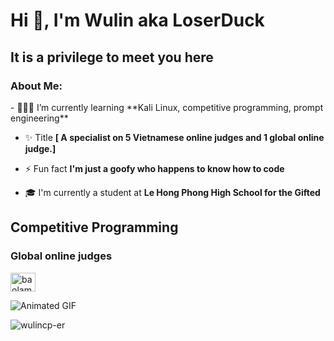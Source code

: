 <h1>Hi 👋, I'm Wulin aka LoserDuck</h1>
<h2>It is a privilege to meet you here</h2>
<h3>About Me: </h3>
- 👩🏻‍💻 I’m currently learning **Kali Linux, competitive programming, prompt engineering**

- ✨ Title **[ A specialist on 5 Vietnamese online judges and 1 global online judge.]**

- ⚡ Fun fact **I'm just a goofy who happens to know how to code**

- 🎓 I'm currently a student at **Le Hong Phong High School for the Gifted**


<h2>Competitive Programming</h2>
<h3>Global online judges</h3>
<p align="left">
<a href="https://codeforces.com/profile/baolam1202" target="blank"><img align="center" src="https://raw.githubusercontent.com/rahuldkjain/github-profile-readme-generator/master/src/images/icons/Social/codeforces.svg" alt="baolam1202" height="30" width="40" /></a>

![Animated GIF](https://www.google.com/url?sa=i&url=https%3A%2F%2Fwww.pinterest.com%2Fpin%2Fduck-waddling-sticker-duck-waddling-discover-share-gifs--983825481073119342%2F&psig=AOvVaw2xBpgAGfuqpQ021Aks0aqu&ust=1727791097920000&source=images&cd=vfe&opi=89978449&ved=0CBMQjRxqFwoTCKDOgcjp6ogDFQAAAAAdAAAAABAE)
<p align="left"> <img src="https://komarev.com/ghpvc/?username=wulincp-er&label=Profile%20views&color=0e75b6&style=flat" alt="wulincp-er" /> </p>
